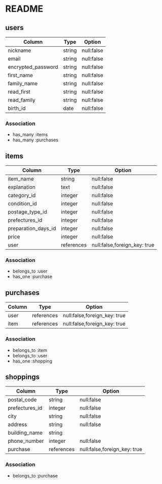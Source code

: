 # README

## users

| Column             | Type        | Option     |
| -------------------|-------------|------------|
| nickname           | string      | null:false |
| email              | string      | null:false |
| encrypted_password | string      | null:false |
| first_name         | string      | null:false |
| family_name        | string      | null:false |
| read_first         | string      | null:false |
| read_family        | string      | null:false |
| birth_id           | date        | null:false |

### Association

- has_many :items
- has_many :purchases

## items

| Column              | Type       | Option                       |
|---------------------|------------|------------------------------|
| item_name           | string     | null:false                   |
| explanation         | text       | null:false                   |
| category_id         | integer    | null:false                   | 
| condition_id        | integer    | null:false                   |
| postage_type_id     | integer    | null:false                   |
| prefectures_id      | integer    | null:false                   |
| preparation_days_id | integer    | null:false                   |
| price               | integer    | null:false                   |
| user                | references | null:false,foreign_key: true |

### Association

- belongs_to :user
- has_one :purchase

## purchases

| Column | Type       | Option                       |
|--------|------------|------------------------------|
| user   | references | null:false,foreign_key: true |
| item   | references | null:false,foreign_key: true |

### Association
- belongs_to :item
- belongs_to :user
- has_one :shopping

## shoppings

| Column         | Type       | Option                       |
|----------------|------------|------------------------------|
| postal_code    | string     | null:false                   |
| prefectures_id | integer    | null:false                   |
| city           | string     | null:false                   |
| address        | string     | null:false                   |
| building_name  | string     |                              |
| phone_number   | integer    | null:false                   |
| purchase       | references | null:false,foreign_key: true |

### Association
- belongs_to :purchase